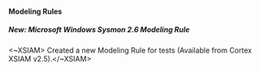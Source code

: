 
#### Modeling Rules

##### New: Microsoft Windows Sysmon 2.6 Modeling Rule

<~XSIAM> Created a new Modeling Rule for tests (Available from Cortex XSIAM v2.5).</~XSIAM>

